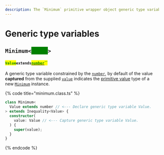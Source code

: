 ```yaml
---
description: The `Minimum` primitive wrapper object generic type variables
---
```


# Generic type variables

## `Minimum<`<mark style="color:green;background-color:green;">`Value`</mark>`>`

#### <mark style="color:green;">`Value`</mark>`extends`[<mark style="color:green;">`number`</mark>](https://www.typescriptlang.org/docs/handbook/basic-types.html#number)<mark style="color:green;">``</mark>

​A generic type variable constrained by the [`number`](https://www.typescriptlang.org/docs/handbook/basic-types.html#number), by default of the value **captured** from the supplied [`value`](constructor.md#value-value) indicates the [primitive value](../less/methods/valueof.md) type of a new [`Minimum`](broken-reference) instance.

{% code title="minimum.class.ts" %}
```typescript
class Minimum<
  Value extends number // <--- Declare generic type variable Value.
> extends Inequality<Value> {
  constructor(
    value: Value // <--- Capture generic type variable Value.
  ) {
    super(value);
  }
}
```
{% endcode %}
